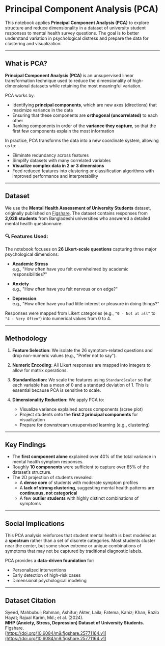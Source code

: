 # Principal Component Analysis (PCA)

This notebook applies **Principal Component Analysis (PCA)** to explore structure and reduce dimensionality in a dataset of university student responses to mental health survey questions. The goal is to better understand variation in psychological distress and prepare the data for clustering and visualization.

---

## What is PCA?

**Principal Component Analysis (PCA)** is an unsupervised linear transformation technique used to reduce the dimensionality of high-dimensional datasets while retaining the most meaningful variation.

PCA works by:
- Identifying **principal components**, which are new axes (directions) that maximize variance in the data
- Ensuring that these components are **orthogonal (uncorrelated)** to each other
- Ranking components in order of the **variance they capture**, so that the first few components explain the most information

In practice, PCA transforms the data into a new coordinate system, allowing us to:
- Eliminate redundancy across features
- Simplify datasets with many correlated variables
- **Visualize complex data in 2 or 3 dimensions**
- Feed reduced features into clustering or classification algorithms with improved performance and interpretability

---

## Dataset

We use the **Mental Health Assessment of University Students** dataset, originally published on [Figshare](https://doi.org/10.6084/m9.figshare.25771164.v1). The dataset contains responses from **2,028 students** from Bangladeshi universities who answered a detailed mental health questionnaire.

### 🔍 Features Used:
The notebook focuses on **26 Likert-scale questions** capturing three major psychological dimensions:

- **Academic Stress**  
  e.g., "How often have you felt overwhelmed by academic responsibilities?"

- **Anxiety**  
  e.g., "How often have you felt nervous or on edge?"

- **Depression**  
  e.g., "How often have you had little interest or pleasure in doing things?"

Responses were mapped from Likert categories (e.g., `"0 - Not at all"` to `"4 - Very Often"`) into numerical values from 0 to 4.

---

## Methodology

1. **Feature Selection:** We isolate the 26 symptom-related questions and drop non-numeric values (e.g., "Prefer not to say").

2. **Numeric Encoding:** All Likert responses are mapped into integers to allow for matrix operations.

3. **Standardization:** We scale the features using `StandardScaler` so that each variable has a mean of 0 and a standard deviation of 1. This is essential because PCA is sensitive to scale.

4. **Dimensionality Reduction:** We apply PCA to:
   - Visualize variance explained across components (scree plot)
   - Project students onto the **first 2 principal components** for visualization
   - Prepare for downstream unsupervised learning (e.g., clustering)

---

## Key Findings

- The **first component alone** explained over 40% of the total variance in mental health symptom responses.
- Roughly **10 components** were sufficient to capture over 85% of the dataset’s structure.
- The 2D projection of students revealed:
  - A **dense core** of students with moderate symptom profiles
  - A **lack of strong clustering**, suggesting mental health patterns are **continuous, not categorical**
  - A few **outlier students** with highly distinct combinations of symptoms

---

## Social Implications

This PCA analysis reinforces that student mental health is best modeled as a **spectrum** rather than a set of discrete categories. Most students cluster near the center, but some show extreme or unique combinations of symptoms that may not be captured by traditional diagnostic labels.

PCA provides a **data-driven foundation** for:
- Personalized interventions
- Early detection of high-risk cases
- Dimensional psychological modeling

---

## Dataset Citation

Syeed, Mahbubul; Rahman, Ashifur; Akter, Laila; Fatema, Kaniz; Khan, Razib Hayat; Rajual Karim, Md.; et al. (2024).  
**MHP (Anxiety, Stress, Depression) Dataset of University Students.** Figshare.  
[https://doi.org/10.6084/m9.figshare.25771164.v1](https://doi.org/10.6084/m9.figshare.25771164.v1)
